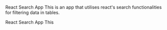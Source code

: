 React Search App
This is an app that utilises react's search functionalities for filtering data in tables.

React Search App
This

